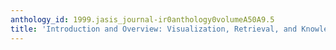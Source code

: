 ```yaml
---
anthology_id: 1999.jasis_journal-ir0anthology0volumeA50A9.5
title: 'Introduction and Overview: Visualization, Retrieval, and Knowledge'
---
```

